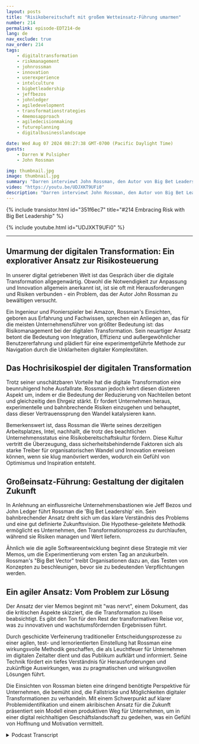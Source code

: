 ```yaml
---
layout: posts
title: "Risikobereitschaft mit großem Wetteinsatz-Führung umarmen"
number: 214
permalink: episode-EDT214-de
lang: de
nav_exclude: true
nav_order: 214
tags:
    - digitaltransformation
    - riskmanagement
    - johnrossman
    - innovation
    - userexperience
    - intelculture
    - bigbetleadership
    - jeffbezos
    - johnledger
    - agiledevelopment
    - transformationstrategies
    - 4memosapproach
    - agiledecisionmaking
    - futureplanning
    - digitalbusinesslandscape

date: Wed Aug 07 2024 08:27:38 GMT-0700 (Pacific Daylight Time)
guests:
    - Darren W Pulsipher
    - John Rossman

img: thumbnail.jpg
image: thumbnail.jpg
summary: "Darren interviewt John Rossman, den Autor von Big Bet Leadership, über digitale Transformation und wie man tiefgreifende Veränderungen in Organisationen bewirkt, nicht nur kleine evolutionäre Veränderungen."
video: "https://youtu.be/UDJXKT9UFi0"
description: "Darren interviewt John Rossman, den Autor von Big Bet Leadership, über digitale Transformation und wie man tiefgreifende Veränderungen in Organisationen bewirkt, nicht nur kleine evolutionäre Veränderungen."
---
```


<div>
{% include transistor.html id="351f6ec7" title="#214 Embracing Risk with Big Bet Leadership" %}

{% include youtube.html id="UDJXKT9UFi0" %}
</div>

---

## Umarmung der digitalen Transformation: Ein explorativer Ansatz zur Risikosteuerung

In unserer digital getriebenen Welt ist das Gespräch über die digitale Transformation allgegenwärtig. Obwohl die Notwendigkeit zur Anpassung und Innovation allgemein anerkannt ist, ist sie oft mit Herausforderungen und Risiken verbunden - ein Problem, das der Autor John Rossman zu bewältigen versucht.

Ein Ingenieur und Pionierspieler bei Amazon, Rossman's Einsichten, geboren aus Erfahrung und Fachwissen, sprechen ein Anliegen an, das für die meisten Unternehmensführer von größter Bedeutung ist: das Risikomanagement bei der digitalen Transformation. Sein neuartiger Ansatz betont die Bedeutung von Integration, Effizienz und außergewöhnlicher Benutzererfahrung und plädiert für eine experimentgeführte Methode zur Navigation durch die Unklarheiten digitaler Komplexitäten.

## Das Hochrisikospiel der digitalen Transformation

Trotz seiner unschätzbaren Vorteile hat die digitale Transformation eine beunruhigend hohe Ausfallrate. Rossman jedoch kehrt diesen düsteren Aspekt um, indem er die Bedeutung der Reduzierung von Nachteilen betont und gleichzeitig den Ehrgeiz stärkt. Er fordert Unternehmen heraus, experimentelle und bahnbrechende Risiken einzugehen und behauptet, dass dieser Vertrauenssprung den Wandel katalysieren kann.

Bemerkenswert ist, dass Rossman die Werte seines derzeitigen Arbeitsplatzes, Intel, nachhallt, die trotz des beachtlichen Unternehmensstatus eine Risikobereitschaftskultur fördern. Diese Kultur vertritt die Überzeugung, dass sicherheitsbehindernde Faktoren sich als starke Treiber für organisatorischen Wandel und Innovation erweisen können, wenn sie klug manövriert werden, wodurch ein Gefühl von Optimismus und Inspiration entsteht.

## Großeinsatz-Führung: Gestaltung der digitalen Zukunft

In Anlehnung an einflussreiche Unternehmensbastionen wie Jeff Bezos und John Ledger führt Rossman die 'Big Bet Leadership' ein. Sein bahnbrechender Ansatz dreht sich um das klare Verständnis des Problems und eine gut definierte Zukunftsvision. Die Hypothese-geleitete Methodik ermöglicht es Unternehmen, den Transformationsprozess zu durchlaufen, während sie Risiken managen und Wert liefern.

Ähnlich wie die agile Softwareentwicklung beginnt diese Strategie mit vier Memos, um die Experimentierung vom ersten Tag an anzukurbeln. Rossman's "Big Bet Vector" treibt Organisationen dazu an, das Testen von Konzepten zu beschleunigen, bevor sie zu bedeutenden Verpflichtungen werden.

## Ein agiler Ansatz: Vom Problem zur Lösung

Der Ansatz der vier Memos beginnt mit "was nervt", einem Dokument, das die kritischen Aspekte skizziert, die die Transformation zu lösen beabsichtigt. Es gibt den Ton für den Rest der transformativen Reise vor, was zu innovativen und wachstumsfördernden Ergebnissen führt.

Durch geschickte Verfeinerung traditioneller Entscheidungsprozesse zu einer agilen, test- und lernorientierten Einstellung hat Rossman eine wirkungsvolle Methodik geschaffen, die als Leuchtfeuer für Unternehmen im digitalen Zeitalter dient und das Publikum aufklärt und informiert. Seine Technik fördert ein tiefes Verständnis für Herausforderungen und zukünftige Auswirkungen, was zu pragmatischen und wirkungsvollen Lösungen führt.

Die Einsichten von Rossman bieten eine dringend benötigte Perspektive für Unternehmen, die bemüht sind, die Fallstricke und Möglichkeiten digitaler Transformationen zu verhandeln. Mit einem Schwerpunkt auf klarer Problemidentifikation und einem akribischen Ansatz für die Zukunft präsentiert sein Modell einen produktiven Weg für Unternehmen, um in einer digital reichhaltigen Geschäftslandschaft zu gedeihen, was ein Gefühl von Hoffnung und Motivation vermittelt.



<details>
<summary> Podcast Transcript </summary>

<p></p>

</details>
